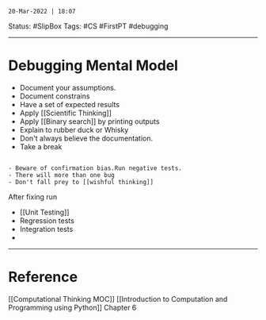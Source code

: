 `20-Mar-2022 | 18:07`

Status: #SlipBox 
Tags: #CS #FirstPT #debugging


---
# Debugging Mental Model

- Document your assumptions.
- Document constrains
- Have a set of expected results 
- Apply [[Scientific Thinking]]
- Apply [[Binary search]]  by printing outputs
- Explain to rubber duck or Whisky
- Don't always believe the documentation.
- Take a break


```ad-warning

- Beware of confirmation bias.Run negative tests.
- There will more than one bug
- Don't fall prey to [[wishful thinking]]

```

After fixing run

- [[Unit Testing]]
- Regression tests
- Integration tests
- 

---
# Reference
[[Computational Thinking MOC]]
[[Introduction to Computation and Programming using Python]] Chapter 6